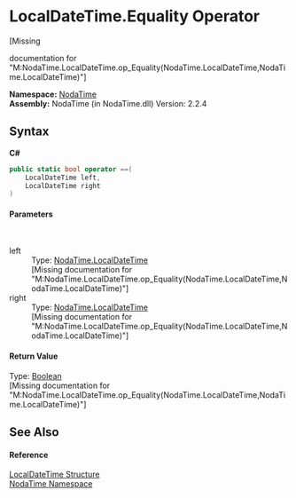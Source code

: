 # LocalDateTime.Equality Operator 
 

\[Missing <summary> documentation for "M:NodaTime.LocalDateTime.op_Equality(NodaTime.LocalDateTime,NodaTime.LocalDateTime)"\]

**Namespace:**&nbsp;<a href="N_NodaTime">NodaTime</a><br />**Assembly:**&nbsp;NodaTime (in NodaTime.dll) Version: 2.2.4

## Syntax

**C#**<br />
``` C#
public static bool operator ==(
	LocalDateTime left,
	LocalDateTime right
)
```


#### Parameters
&nbsp;<dl><dt>left</dt><dd>Type: <a href="T_NodaTime_LocalDateTime">NodaTime.LocalDateTime</a><br />\[Missing <param name="left"/> documentation for "M:NodaTime.LocalDateTime.op_Equality(NodaTime.LocalDateTime,NodaTime.LocalDateTime)"\]</dd><dt>right</dt><dd>Type: <a href="T_NodaTime_LocalDateTime">NodaTime.LocalDateTime</a><br />\[Missing <param name="right"/> documentation for "M:NodaTime.LocalDateTime.op_Equality(NodaTime.LocalDateTime,NodaTime.LocalDateTime)"\]</dd></dl>

#### Return Value
Type: <a href="http://msdn2.microsoft.com/en-us/library/a28wyd50" target="_blank">Boolean</a><br />\[Missing <returns> documentation for "M:NodaTime.LocalDateTime.op_Equality(NodaTime.LocalDateTime,NodaTime.LocalDateTime)"\]

## See Also


#### Reference
<a href="T_NodaTime_LocalDateTime">LocalDateTime Structure</a><br /><a href="N_NodaTime">NodaTime Namespace</a><br />